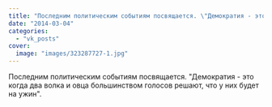 ```yaml
---
title: "Последним политическим событиям посвящается. \"Демократия - это когда два волка и овца большинством г..."
date: "2014-03-04"
categories: 
  - "vk_posts"
cover:
  image: "images/323287727-1.jpg"
---
```


Последним политическим событиям посвящается. "Демократия - это когда два волка и овца большинством голосов решают, что у них будет на ужин".
